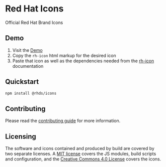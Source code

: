 # Red Hat Icons

Official Red Hat Brand Icons

## Demo

1. Visit the [Demo](https://red-hat-icons.netlify.app/)
2. Copy the `rh-icon` html markup for the desired icon
3. Paste that icon as well as the dependencies needed from the [rh-icon](https://ux.redhat.com/elements/icon/) documentation


## Quickstart

```bash
npm install @rhds/icons
```

## Contributing

Please read the [contributing guide](./CONTRIBUTING.md) for more information.


## Licensing

The software and icons contained and produced by build are covered by two separate licenses. A [MIT license](./LICENSE) covers the JS modules, build scripts and configuration, and the [Creative Commons 4.0 License](#creative-commons-40) covers the icons.
